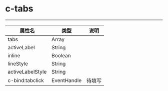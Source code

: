 # c-tabs 
---

|属性名|类型|说明|
| ------ | ------ | ------ |
|tabs|Array| |
|activeLabel|String| |
|inline|Boolean| |
|lineStyle|String| |
|activeLabelStyle|String| |
|c-bind:tabclick|EventHandle|待填写|